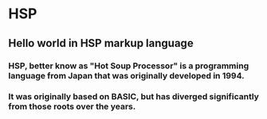 # HSP
## Hello world in HSP markup language

### HSP, better know as "Hot Soup Processor" is a programming language from Japan that was originally developed in 1994.
### It was originally based on BASIC, but has diverged significantly from those roots over the years.